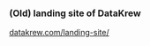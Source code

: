 ### (Old) landing site of DataKrew

[datakrew.com/landing-site/](https://datakrew.com/landing-site/)